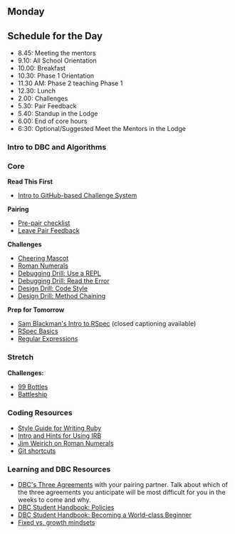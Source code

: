 ## Monday

## Schedule for the Day

- 8.45: Meeting the mentors
- 9.10: All School Orientation
- 10.00: Breakfast
- 10.30: Phase 1 Orientation
- 11.30 AM: Phase 2 teaching Phase 1
- 12.30: Lunch
- 2.00: Challenges
- 5.30: Pair Feedback
- 5.40: Standup in the Lodge
- 6.00: End of core hours
- 6:30: Optional/Suggested Meet the Mentors in the Lodge

### Intro to DBC and Algorithms

### Core

**Read This First**

- [Intro to GitHub-based Challenge System](../resources/how_to_work_a_challenge.md)

**Pairing**
- [Pre-pair checklist](../resources/pair-checkin-tips.md)
- [Leave Pair Feedback](../feedback.md)

**Challenges**
- [Cheering Mascot](../../../../cheering-mascot-challenge)
- [Roman Numerals](../../../../roman-numerals-challenge)
- [Debugging Drill: Use a REPL](../../../../debugging-drill-use-a-repl-challenge)
- [Debugging Drill: Read the Error](../../../../debugging-drill-read-the-error-challenge)
- [Design Drill: Code Style](../../../../design-drill-code-style-challenge)
- [Design Drill: Method Chaining](../../../../design-drill-method-chaining-challenge)

**Prep for Tomorrow**

- [Sam Blackman's Intro to RSpec](https://talks.devbootcamp.com/intro-to-rspec) (closed captioning available)
- [RSpec Basics](../readings/rspec/README.md)
- [Regular Expressions](../readings/regular-expressions/README.md)

### Stretch

**Challenges:**

- [99 Bottles](../../../../99-bottles-challenge)
- [Battleship](../../../../battleship-challenge)

### Coding Resources

- [Style Guide for Writing Ruby](https://github.com/airbnb/ruby)
- [Intro and Hints for Using IRB](http://www.rubyinside.com/irb-lets-bone-up-on-the-interactive-ruby-shell-1771.html)
- [Jim Weirich on Roman Numerals](https://www.youtube.com/watch?v=983zk0eqYLY)
- [Git shortcuts](https://github.com/ArslanBilal/Git-Cheat-Sheet)

### Learning and DBC Resources

- [DBC's Three Agreements](../resources/three-agreements.md) with your pairing partner. Talk about which of the three agreements you anticipate will be most difficult for you in the weeks to come and why.
- [DBC Student Handbook:  Policies](../../../../student-handbook)
- [DBC Student Handbook:  Becoming a World-class Beginner](../../../../student-handbook/blob/master/words-of-wisdom.md)
- [Fixed vs. growth mindsets](http://qedfoundation.org/wp-content/uploads/2012/12/dweck_mindset.png)

